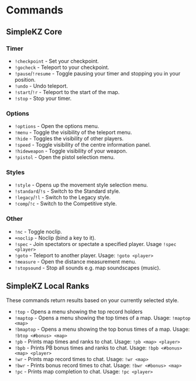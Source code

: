 # Commands

## SimpleKZ Core

### Timer

 * ```!checkpoint``` - Set your checkpoint.
 * ```!gocheck``` - Teleport to your checkpoint.
 * ```!pause```/```!resume``` - Toggle pausing your timer and stopping you in your position.
 * ```!undo``` - Undo teleport.
 * ```!start```/```!r``` - Teleport to the start of the map.
 * ```!stop``` - Stop your timer.

### Options

 * ```!options``` - Open the options menu.
 * ```!menu``` - Toggle the visibility of the teleport menu.
 * ```!hide``` - Toggles the visibility of other players.
 * ```!speed``` - Toggle visibility of the centre information panel.
 * ```!hideweapon``` - Toggle visibility of your weapon.
 * ```!pistol``` - Open the pistol selection menu.
 
### Styles

 * ```!style``` - Opens up the movement style selection menu.
 * ```!standard```/```!s``` - Switch to the Standard style.
 * ```!legacy```/```!l``` - Switch to the Legacy style.
 * ```!comp```/```!c``` - Switch to the Competitive style.

### Other

 * ```!nc``` - Toggle noclip.
 * ```+noclip``` - Noclip (bind a key to it).
 * ```!spec``` - Join spectators or spectate a specified player. Usage ```!spec <player>```
 * ```!goto``` - Teleport to another player. Usage: ```!goto <player>```
 * ```!measure``` - Open the distance measurement menu.
 * ```!stopsound``` - Stop all sounds e.g. map soundscapes (music).
 
## SimpleKZ Local Ranks

These commands return results based on your currently selected style.
 
 * ```!top``` - Opens a menu showing the top record holders
 * ```!maptop``` - Opens a menu showing the top times of a map. Usage: ```!maptop <map>```
 * ```!bmaptop``` - Opens a menu showing the top bonus times of a map. Usage: ```!btop <#bonus> <map>```
 * ```!pb``` - Prints map times and ranks to chat. Usage: ```!pb <map> <player>```
 * ```!bpb``` - Prints PB bonus times and ranks to chat. Usage: ```!bpb <#bonus> <map> <player>```
 * ```!wr``` - Prints map record times to chat. Usage: ```!wr <map>```
 * ```!bwr``` - Prints bonus record times to chat. Usage: ```!bwr <#bonus> <map>```
 * ```!pc``` - Prints map completion to chat. Usage: ```!pc <player>```
